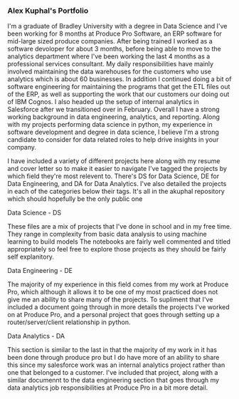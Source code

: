 ### Alex Kuphal's Portfolio

I'm a graduate of Bradley University with a degree in Data Science and I've been working for 8 months at Produce Pro Software, an ERP software for mid-large sized produce companies. After being trained I worked as a software devoloper for about 3 months, before being able to move to the analytics department where I've been working the last 4 months as a professional services consultant. My daily responsibilities have mainly involved maintaining the data warehouses for the customers who use analytics which is about 60 businesses. In addition I continued doing a bit of software engineering for maintaining the programs that get the ETL files out of the ERP, as well as supporting the work that our customers our doing out of IBM Cognos. I also headed up the setup of internal analytics in Salesforce after we transitioned over in February. Overall I have a strong working background in data engineering, analytics, and reporting. Along with my projects performing data science in python, my experience in software development and degree in data science, I believe I'm a strong candidate to consider for data related roles to help drive insights in your company.

I have included a variety of different projects here along with my resume and cover letter so to make it easier to navigate I've tagged the projects by which field they're most relevent to. There's DS for Data Science, DE for Data Engineering, and DA for Data Analytics. I've also detailed the projects in each of the categories below their tags. It's all in the akuphal repository which should hopefully be the only public one


Data Science - DS

These files are a mix of projects that I've done in school and in my free time. They range in complexity from basic data analysis to using machine learning to build models The notebooks are fairly well commented and titled appropriately so feel free to explore those projects as they should be fairly self explanitory.


Data Engineering - DE

The majority of my experience in this field comes from my work at Produce Pro, which although it allows it to be one of my most practiced does not give me an ability to share many of the projects. To supliment that I've included a document going through in more details the projects I've worked on at Produce Pro, and a personal project that goes through setting up a router/server/client relationship in python.


Data Analytics - DA

This section is similar to the last in that the majority of my work in it has been done through produce pro but I do have more of an ability to share this since my salesforce work was an internal analytics project rather than one that belonged to a customer. I've included that project, along with a similar documennt to the data engineering section that goes through my data analytics job responsibilities at Produce Pro in a bit more detail.


<!--
**akuphal/akuphal** is a ✨ _special_ ✨ repository because its `README.md` (this file) appears on your GitHub profile.

Here are some ideas to get you started:

- 🔭 I’m currently working on ...
- 🌱 I’m currently learning ...
- 👯 I’m looking to collaborate on ...
- 🤔 I’m looking for help with ...
- 💬 Ask me about ...
- 📫 How to reach me: ...
- 😄 Pronouns: ...
- ⚡ Fun fact: ...
-->
